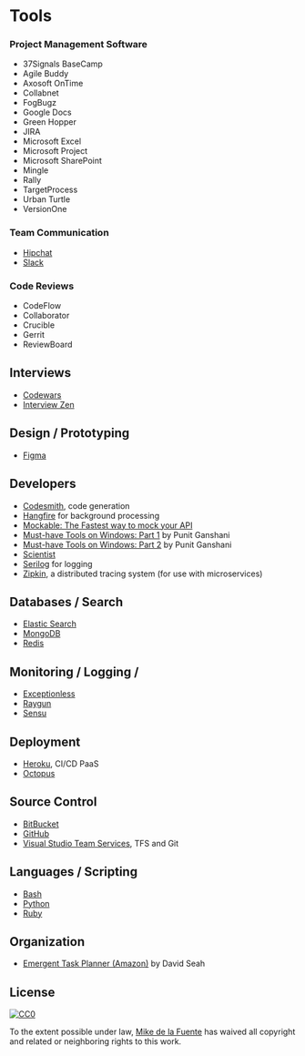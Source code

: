 # Tools
### Project Management Software
- 37Signals BaseCamp
- Agile Buddy
- Axosoft OnTime
- Collabnet
- FogBugz
- Google Docs
- Green Hopper
- JIRA
- Microsoft Excel
- Microsoft Project
- Microsoft SharePoint
- Mingle
- Rally
- TargetProcess
- Urban Turtle
- VersionOne

### Team Communication
- [Hipchat](http://www.hipchat.com)
- [Slack](http://www.slack.com)

### Code Reviews
- CodeFlow
- Collaborator
- Crucible
- Gerrit
- ReviewBoard

## Interviews
- [Codewars](https://www.codewars.com/)
- [Interview Zen](http://www.interviewzen.com)

## Design / Prototyping
- [Figma](https://www.figma.com/)

## Developers
- [Codesmith](http://www.codesmithtools.com/), code generation
- [Hangfire](http://hangfire.io/) for background processing
- [Mockable: The Fastest way to mock your API](https://www.mockable.io)
- [Must-have Tools on Windows: Part 1](http://www.ganshani.com/blog/2012/02/must-have-tools-on-windows-part-1-of-2/) by Punit Ganshani
- [Must-have Tools on Windows: Part 2](http://www.ganshani.com/blog/2012/03/must-have-tools-on-windows-part-2-of-2/) by Punit Ganshani
- [Scientist](https://githubengineering.com/scientist/)
- [Serilog](https://serilog.net/) for logging
- [Zipkin](http://zipkin.io/), a distributed tracing system (for use with microservices)

## Databases / Search
- [Elastic Search](http://www.elasticsearch.org/)
- [MongoDB](http://www.mongodb.org/)
- [Redis](http://redis.io/)

## Monitoring / Logging /
- [Exceptionless](http://www.exceptionless.com)
- [Raygun](http://raygun.io/)
- [Sensu](http://sensuapp.org/)

## Deployment
- [Heroku](https://www.heroku.com/), CI/CD PaaS 
- [Octopus](http://octopusdeploy.com/)

## Source Control
- [BitBucket]()
- [GitHub](https://www.github.com)
- [Visual Studio Team Services](https://www.visualstudio.com/team-services/), TFS and Git


## Languages / Scripting
- [Bash](http://ryanstutorials.net/linuxtutorial/)
- [Python](https://www.python.org/)
- [Ruby](https://www.ruby-lang.org/en/)


## Organization
- [Emergent Task Planner (Amazon)](https://www.amazon.com/Emergent-Planner-3-Month-Notebook-5-8x8-5/dp/B00C7ZKELG) by David Seah

## License

[![CC0](https://mirrors.creativecommons.org/presskit/buttons/88x31/svg/cc-zero.svg)](https://creativecommons.org/publicdomain/zero/1.0/)

To the extent possible under law, [Mike de la Fuente](http://twitter.highfiveboom.com) has waived all copyright and related or neighboring rights to this work.